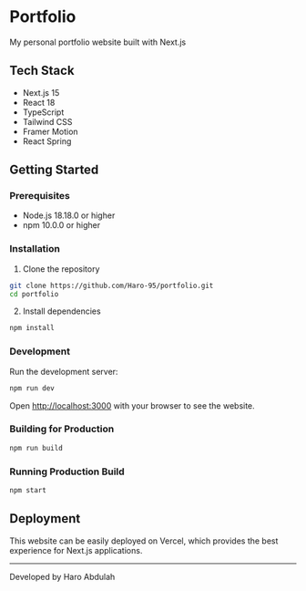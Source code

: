 # Portfolio

My personal portfolio website built with Next.js

## Tech Stack

- Next.js 15
- React 18
- TypeScript
- Tailwind CSS
- Framer Motion
- React Spring

## Getting Started

### Prerequisites

- Node.js 18.18.0 or higher
- npm 10.0.0 or higher

### Installation

1. Clone the repository
```bash
git clone https://github.com/Haro-95/portfolio.git
cd portfolio
```

2. Install dependencies
```bash
npm install
```

### Development

Run the development server:
```bash
npm run dev
```

Open [http://localhost:3000](http://localhost:3000) with your browser to see the website.

### Building for Production

```bash
npm run build
```

### Running Production Build

```bash
npm start
```

## Deployment

This website can be easily deployed on Vercel, which provides the best experience for Next.js applications.

---

Developed by Haro Abdulah
